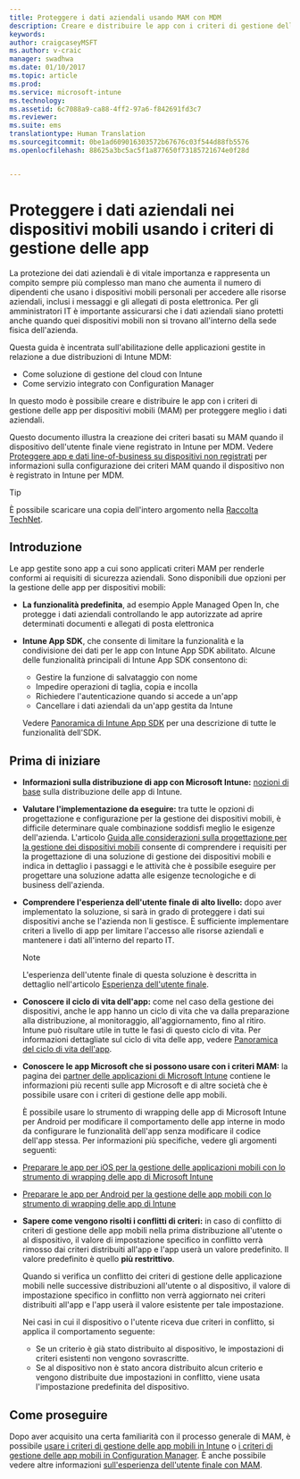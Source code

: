 ```yaml
---
title: Proteggere i dati aziendali usando MAM con MDM
description: Creare e distribuire le app con i criteri di gestione delle app per dispositivi mobili (MAM) per proteggere meglio i dati aziendali.
keywords: 
author: craigcaseyMSFT
ms.author: v-craic
manager: swadhwa
ms.date: 01/10/2017
ms.topic: article
ms.prod: 
ms.service: microsoft-intune
ms.technology: 
ms.assetid: 6c7088a9-ca88-4ff2-97a6-f842691fd3c7
ms.reviewer: 
ms.suite: ems
translationtype: Human Translation
ms.sourcegitcommit: 0be1ad609016303572b67676c03f544d88fb5576
ms.openlocfilehash: 88625a3bc5ac5f1a877650f73185721674e0f28d


---
```


# <a name="protect-company-data-on-mobile-devices-through-app-management-policies"></a>Proteggere i dati aziendali nei dispositivi mobili usando i criteri di gestione delle app
La protezione dei dati aziendali è di vitale importanza e rappresenta un compito sempre più complesso man mano che aumenta il numero di dipendenti che usano i dispositivi mobili personali per accedere alle risorse aziendali, inclusi i messaggi e gli allegati di posta elettronica. Per gli amministratori IT è importante assicurarsi che i dati aziendali siano protetti anche quando quei dispositivi mobili non si trovano all'interno della sede fisica dell'azienda.

Questa guida è incentrata sull'abilitazione delle applicazioni gestite in relazione a due distribuzioni di Intune MDM:

- Come soluzione di gestione del cloud con Intune
- Come servizio integrato con Configuration Manager

In questo modo è possibile creare e distribuire le app con i criteri di gestione delle app per dispositivi mobili (MAM) per proteggere meglio i dati aziendali.

Questo documento illustra la creazione dei criteri basati su MAM quando il dispositivo dell'utente finale viene registrato in Intune per MDM. Vedere [Proteggere app e dati line-of-business su dispositivi non registrati](https://docs.microsoft.com/intune/deploy-use/protect-line-of-business-apps-and-data-on-devices-not-enrolled-in-microsoft-intune) per informazioni sulla configurazione dei criteri MAM quando il dispositivo non è registrato in Intune per MDM.

> [!TIP]
> È possibile scaricare una copia dell'intero argomento nella [Raccolta TechNet](https://gallery.technet.microsoft.com/Protect-Company-Data-on-d972f4f4/file/154240/1/Protect%20Company%20Data%20on%20Mobile%20Devices%20through%20Application%20Management%20Policies.pdf).

## <a name="introduction"></a>Introduzione
Le app gestite sono app a cui sono applicati criteri MAM per renderle conformi ai requisiti di sicurezza aziendali. Sono disponibili due opzioni per la gestione delle app per dispositivi mobili:
- **La funzionalità predefinita**, ad esempio Apple Managed Open In, che protegge i dati aziendali controllando le app autorizzate ad aprire determinati documenti e allegati di posta elettronica
- **Intune App SDK**, che consente di limitare la funzionalità e la condivisione dei dati per le app con Intune App SDK abilitato. Alcune delle funzionalità principali di Intune App SDK consentono di:
  - Gestire la funzione di salvataggio con nome
  - Impedire operazioni di taglia, copia e incolla
  - Richiedere l'autenticazione quando si accede a un'app
  - Cancellare i dati aziendali da un'app gestita da Intune

  Vedere [Panoramica di Intune App SDK](https://docs.microsoft.com/intune/develop/intune-app-sdk) per una descrizione di tutte le funzionalità dell'SDK.

## <a name="before-you-begin"></a>Prima di iniziare
- **Informazioni sulla distribuzione di app con Microsoft Intune:**  [nozioni di base](https://docs.microsoft.com/intune/understand-explore/get-started-with-a-30-day-trial-of-microsoft-intune) sulla distribuzione delle app di Intune.

- **Valutare l'implementazione da eseguire:** tra tutte le opzioni di progettazione e configurazione per la gestione dei dispositivi mobili, è difficile determinare quale combinazione soddisfi meglio le esigenze dell'azienda. L'articolo [Guida alle considerazioni sulla progettazione per la gestione dei dispositivi mobili](https://docs.microsoft.com/enterprise-mobility/Solutions/mdm-design-considerations-guide) consente di comprendere i requisiti per la progettazione di una soluzione di gestione dei dispositivi mobili e indica in dettaglio i passaggi e le attività che è possibile eseguire per progettare una soluzione adatta alle esigenze tecnologiche e di business dell'azienda.
- **Comprendere l'esperienza dell'utente finale di alto livello:** dopo aver implementato la soluzione, si sarà in grado di proteggere i dati sui dispositivi anche se l'azienda non li gestisce. È sufficiente implementare criteri a livello di app per limitare l'accesso alle risorse aziendali e mantenere i dati all'interno del reparto IT.

   > [!NOTE]
   > L'esperienza dell'utente finale di questa soluzione è descritta in dettaglio nell'articolo [Esperienza dell'utente finale](end-user-experience-mam.md).

- **Conoscere il ciclo di vita dell'app:** come nel caso della gestione dei dispositivi, anche le app hanno un ciclo di vita che va dalla preparazione alla distribuzione, al monitoraggio, all'aggiornamento, fino al ritiro. Intune può risultare utile in tutte le fasi di questo ciclo di vita. Per informazioni dettagliate sul ciclo di vita delle app, vedere [Panoramica del ciclo di vita dell'app](https://docs.microsoft.com/intune/deploy-use/overview-of-app-lifecycle-in-microsoft-intune).
- **Conoscere le app Microsoft che si possono usare con i criteri MAM:** la pagina dei [partner delle applicazioni di Microsoft Intune](https://www.microsoft.com/en-us/cloud-platform/microsoft-intune-partners) contiene le informazioni più recenti sulle app Microsoft e di altre società che è possibile usare con i criteri di gestione delle app mobili.

  È possibile usare lo strumento di wrapping delle app di Microsoft Intune per Android per modificare il comportamento delle app interne in modo da configurare le funzionalità dell'app senza modificare il codice dell'app stessa. Per informazioni più specifiche, vedere gli argomenti seguenti:
 - [Preparare le app per iOS per la gestione delle applicazioni mobili con lo strumento di wrapping delle app di Microsoft Intune](https://docs.microsoft.com/intune/deploy-use/prepare-ios-apps-for-mobile-application-management-with-the-microsoft-intune-app-wrapping-tool)
 - [Preparare le app per Android per la gestione delle app mobili con lo strumento di wrapping delle app di Intune](https://docs.microsoft.com/intune/deploy-use/prepare-android-apps-for-mobile-application-management-with-the-microsoft-intune-app-wrapping-tool)

- **Sapere come vengono risolti i conflitti di criteri:** in caso di conflitto di criteri di gestione delle app mobili nella prima distribuzione all'utente o al dispositivo, il valore di impostazione specifico in conflitto verrà rimosso dai criteri distribuiti all'app e l'app userà un valore predefinito. Il valore predefinito è quello **più restrittivo**.

  Quando si verifica un conflitto dei criteri di gestione delle applicazione mobili nelle successive distribuzioni all'utente o al dispositivo, il valore di impostazione specifico in conflitto non verrà aggiornato nei criteri distribuiti all'app e l'app userà il valore esistente per tale impostazione.

  Nei casi in cui il dispositivo o l'utente riceva due criteri in conflitto, si applica il comportamento seguente:
  - Se un criterio è già stato distribuito al dispositivo, le impostazioni di criteri esistenti non vengono sovrascritte.
  - Se al dispositivo non è stato ancora distribuito alcun criterio e vengono distribuite due impostazioni in conflitto, viene usata l'impostazione predefinita del dispositivo.

## <a name="where-to-go-from-here"></a>Come proseguire
Dopo aver acquisito una certa familiarità con il processo generale di MAM, è possibile [usare i criteri di gestione delle app mobili in Intune](mam-intune.md) o [i criteri di gestione delle app mobili in Configuration Manager](mam-configmgr.md). È anche possibile vedere altre informazioni [sull'esperienza dell'utente finale con MAM](end-user-experience-mam.md).



<!--HONumber=Jan17_HO2-->


